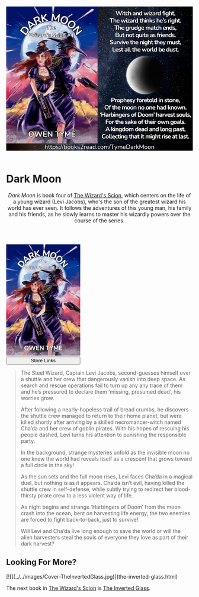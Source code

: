 <header>

[![](../../images/Flyer-DarkMoon.jpg)](https://books2read.com/TymeDarkMoon)

</header>

# Dark Moon

<header>

*Dark Moon* is book four of [The Wizard's Scion](index.html), which centers on the life of a young wizard (Levi Jacobs), who's the son of the greatest wizard his world has ever seen.  It follows the adventures of this young man, his family and his friends, as he slowly learns to master his wizardly powers over the course of the series.

</header>

> <span class="book-cover">
[![](../../images/Cover-DarkMoon.jpg)](https://books2read.com/TymeDarkMoon)  
[<button class="buy" style="display: inline-block; width: 100%; max-width: 200px;">Store Links</button>](https://books2read.com/TymeDarkMoon)
</span>
> The Steel Wizard, Captain Levi Jacobs, second-guesses himself over a shuttle and her crew that dangerously vanish into deep space.  As search and rescue operations fail to turn up any any trace of them and he’s pressured to declare them ‘missing, presumed dead’, his worries grow.
>
> After following a nearly-hopeless trail of bread crumbs, he discovers the shuttle crew managed to return to their home planet, but were killed shortly after arriving by a skilled necromancer-witch named Cha’da and her crew of goblin pirates.  With his hopes of rescuing his people dashed, Levi turns his attention to punishing the responsible party.
>
> In the background, strange mysteries unfold as the invisible moon no one knew the world had reveals itself as a crescent that grows toward a full circle in the sky!
>
> As the sun sets and the full moon rises, Levi faces Cha’da in a magical duel, but nothing is as it appears.  Cha’da isn’t evil, having killed the shuttle crew in self-defense, while subtly trying to redirect her blood-thirsty pirate crew to a less violent way of life.
>
> As night begins and strange ‘Harbingers of Doom’ from the moon crash into the ocean, bent on harvesting life energy, the two enemies are forced to fight back-to-back, just to survive!
>
> Will Levi and Cha’da live long enough to save the world or will the alien harvesters steal the souls of everyone they love as part of their dark harvest?
><div style="clear: both;"></div>

## Looking For More?

<span class="book-cover">
[![](../../images/Cover-TheInvertedGlass.jpg)](the-inverted-glass.html)
</span>

The next book in [The Wizard's Scion](index.html) is [The Inverted Glass](the-inverted-glass.html).

<div style="clear: both;"></div>